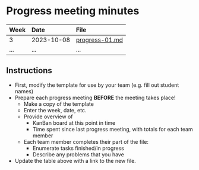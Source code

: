 # Progress meeting minutes

| Week | Date       | File                             |
| :--- | :--------- | :------------------------------- |
| 3    | 2023-10-08 | [progress-01.md](progress-01.md) |
| ...  | ...        | ...                              |

## Instructions

- First, modify the template for use by your team (e.g. fill out student names)
- Prepare each progress meeting **BEFORE** the meeting takes place!
    - Make a copy of the template
    - Enter the week, date, etc.
    - Provide overview of
        - KanBan board at this point in time
        - Time spent since last progress meeting, with totals for each team member
    - Each team member completes their part of the file:
        - Enumerate tasks finished/in progress
        - Describe any problems that you have
- Update the table above with a link to the new file.
